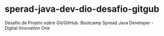 # sperad-java-dev-dio-desafio-gitgub
Desafio de Projeto sobre Git/GitHub. Bootcamp Spread Java Developer - Digital Innovation One

